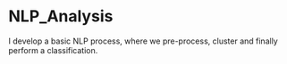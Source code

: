 # NLP_Analysis
I develop a basic NLP process, where we pre-process, cluster and finally perform a classification.
